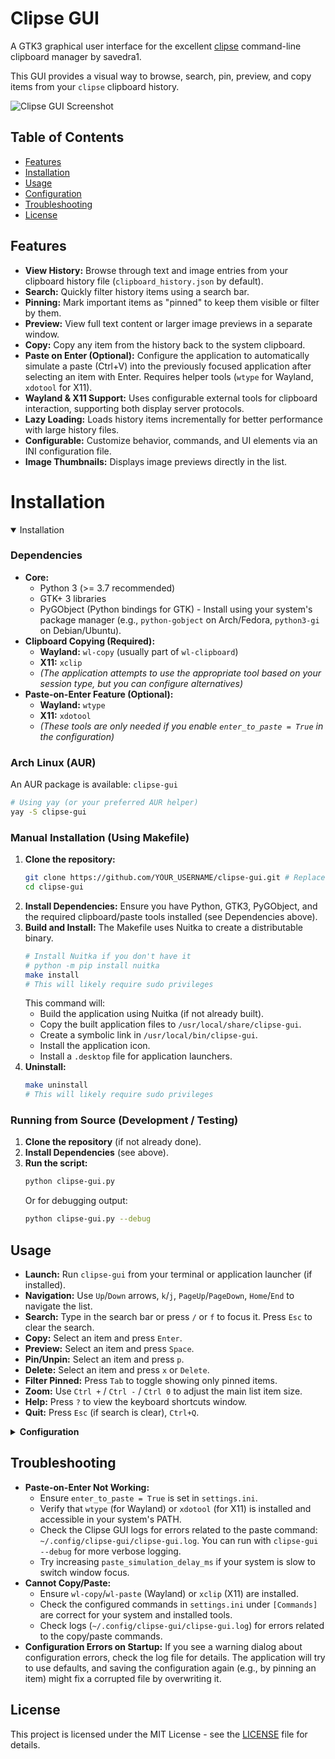 # Clipse GUI

A GTK3 graphical user interface for the excellent [clipse](https://github.com/savedra1/clipse) command-line clipboard manager by savedra1.

This GUI provides a visual way to browse, search, pin, preview, and copy items from your `clipse` clipboard history.

![Clipse GUI Screenshot](docs/screenshot.png)

## Table of Contents

- [Features](#features)
- [Installation](#installation)
- [Usage](#usage)
- [Configuration](#configuration)
- [Troubleshooting](#troubleshooting)
- [License](#license)

## Features

- **View History:** Browse through text and image entries from your clipboard history file (`clipboard_history.json` by default).
- **Search:** Quickly filter history items using a search bar.
- **Pinning:** Mark important items as "pinned" to keep them visible or filter by them.
- **Preview:** View full text content or larger image previews in a separate window.
- **Copy:** Copy any item from the history back to the system clipboard.
- **Paste on Enter (Optional):** Configure the application to automatically simulate a paste (Ctrl+V) into the previously focused application after selecting an item with Enter. Requires helper tools (`wtype` for Wayland, `xdotool` for X11).
- **Wayland & X11 Support:** Uses configurable external tools for clipboard interaction, supporting both display server protocols.
- **Lazy Loading:** Loads history items incrementally for better performance with large history files.
- **Configurable:** Customize behavior, commands, and UI elements via an INI configuration file.
- **Image Thumbnails:** Displays image previews directly in the list.

<h1 id="installation">Installation</h1>
<details open>
  <summary>Installation</summary>

### Dependencies

- **Core:**
  - Python 3 (>= 3.7 recommended)
  - GTK+ 3 libraries
  - PyGObject (Python bindings for GTK) - Install using your system's package manager (e.g., `python-gobject` on Arch/Fedora, `python3-gi` on Debian/Ubuntu).
- **Clipboard Copying (Required):**
  - **Wayland:** `wl-copy` (usually part of `wl-clipboard`)
  - **X11:** `xclip`
  - _(The application attempts to use the appropriate tool based on your session type, but you can configure alternatives)_
- **Paste-on-Enter Feature (Optional):**
  - **Wayland:** `wtype`
  - **X11:** `xdotool`
  - _(These tools are only needed if you enable `enter_to_paste = True` in the configuration)_

### Arch Linux (AUR)

An AUR package is available: `clipse-gui`

```bash
# Using yay (or your preferred AUR helper)
yay -S clipse-gui
```

### Manual Installation (Using Makefile)

1.  **Clone the repository:**
    ```bash
    git clone https://github.com/YOUR_USERNAME/clipse-gui.git # Replace with actual repo URL
    cd clipse-gui
    ```
2.  **Install Dependencies:** Ensure you have Python, GTK3, PyGObject, and the required clipboard/paste tools installed (see Dependencies above).
3.  **Build and Install:** The Makefile uses Nuitka to create a distributable binary.
    ```bash
    # Install Nuitka if you don't have it
    # python -m pip install nuitka
    make install
    # This will likely require sudo privileges
    ```
    This command will:
    - Build the application using Nuitka (if not already built).
    - Copy the built application files to `/usr/local/share/clipse-gui`.
    - Create a symbolic link in `/usr/local/bin/clipse-gui`.
    - Install the application icon.
    - Install a `.desktop` file for application launchers.
4.  **Uninstall:**
    ```bash
    make uninstall
    # This will likely require sudo privileges
    ```

### Running from Source (Development / Testing)

1.  **Clone the repository** (if not already done).
2.  **Install Dependencies** (see above).
3.  **Run the script:**
    ```bash
    python clipse-gui.py
    ```
    Or for debugging output:
    ```bash
    python clipse-gui.py --debug
    ```

</details>

## Usage

- **Launch:** Run `clipse-gui` from your terminal or application launcher (if installed).
- **Navigation:** Use `Up`/`Down` arrows, `k`/`j`, `PageUp`/`PageDown`, `Home`/`End` to navigate the list.
- **Search:** Type in the search bar or press `/` or `f` to focus it. Press `Esc` to clear the search.
- **Copy:** Select an item and press `Enter`.
- **Preview:** Select an item and press `Space`.
- **Pin/Unpin:** Select an item and press `p`.
- **Delete:** Select an item and press `x` or `Delete`.
- **Filter Pinned:** Press `Tab` to toggle showing only pinned items.
- **Zoom:** Use `Ctrl +` / `Ctrl -` / `Ctrl 0` to adjust the main list item size.
- **Help:** Press `?` to view the keyboard shortcuts window.
- **Quit:** Press `Esc` (if search is clear), `Ctrl+Q`.

<details>
<summary><b>Configuration</b></summary>

Clipse GUI uses a configuration file located at:

`~/.config/clipse-gui/settings.ini`

The application automatically creates this file with default settings if it doesn't exist. If new configuration options are added in future updates, they will be automatically added to your existing file while preserving your custom settings the next time you run the application.

You can edit this file manually. Changes require restarting the application to take effect.

### File Format

The configuration file uses the standard INI format, divided into sections (`[SectionName]`).

### Sections and Options

#### `[General]`

| Key                         | Type    | Default Value            | Description                                                                                                                                                      |
| :-------------------------- | :------ | :----------------------- | :--------------------------------------------------------------------------------------------------------------------------------------------------------------- |
| `clipse_dir`                | String  | `~/.config/clipse`       | Path to the directory containing the clipboard history file. `~` is expanded to your home directory.                                                             |
| `history_filename`          | String  | `clipboard_history.json` | Name of the JSON file containing the clipboard history within `clipse_dir`.                                                                                      |
| `enter_to_paste`            | Boolean | `False`                  | If `True`, pressing Enter will copy the item _and_ attempt to simulate a paste (e.g., Ctrl+V). Requires `wtype` (Wayland) or `xdotool` (X11).                    |
| `compact_mode`              | Boolean | `False`                  | _(Currently unused, placeholder for future UI variant)_                                                                                                          |
| `save_debounce_ms`          | Integer | `300`                    | Delay (in milliseconds) after pinning/deleting an item before the history file is saved to disk.                                                                 |
| `search_debounce_ms`        | Integer | `250`                    | Delay (in milliseconds) after typing in the search bar before the list is filtered.                                                                              |
| `paste_simulation_delay_ms` | Integer | `150`                    | Delay (in milliseconds) after hiding the Clipse GUI window before the paste simulation (if enabled) is triggered. Allows focus to return to the previous window. |

#### `[Commands]`

These define the external command-line tools used for interacting with the system clipboard and simulating paste actions.

| Key                            | Type   | Default Value                         | Description                                                                                        |
| :----------------------------- | :----- | :------------------------------------ | :------------------------------------------------------------------------------------------------- |
| `copy_tool_cmd`                | String | `wl-copy`                             | Command used to **copy** data **to** the clipboard on Wayland sessions.                            |
| `x11_copy_tool_cmd`            | String | `xclip -i -selection clipboard`       | Command used to **copy** data **to** the clipboard on X11 sessions.                                |
| `paste_simulation_cmd_wayland` | String | `wtype -M ctrl -P v -m ctrl`          | Command used to **simulate paste** (e.g., Ctrl+V) on Wayland sessions. Requires `wtype` installed. |
| `paste_simulation_cmd_x11`     | String | `xdotool key --clearmodifiers ctrl+v` | Command used to **simulate paste** (e.g., Ctrl+V) on X11 sessions. Requires `xdotool` installed.   |

#### `[UI]`

| Key                           | Type    | Default Value | Description                                                    |
| :---------------------------- | :------ | :------------ | :------------------------------------------------------------- |
| `default_window_width`        | Integer | `500`         | Initial width of the main application window in pixels.        |
| `default_window_height`       | Integer | `700`         | Initial height of the main application window in pixels.       |
| `default_preview_text_width`  | Integer | `700`         | Default width of the text preview window in pixels.            |
| `default_preview_text_height` | Integer | `550`         | Default height of the text preview window in pixels.           |
| `default_preview_img_width`   | Integer | `400`         | Default width of the image preview window _if loading fails_.  |
| `default_preview_img_height`  | Integer | `200`         | Default height of the image preview window _if loading fails_. |
| `default_help_width`          | Integer | `450`         | Default width of the help window in pixels.                    |
| `default_help_height`         | Integer | `550`         | Default height of the help window in pixels.                   |
| `list_item_image_width`       | Integer | `200`         | Maximum width for image thumbnails in the main list view.      |
| `list_item_image_height`      | Integer | `100`         | Maximum height for image thumbnails in the main list view.     |

#### `[Performance]`

| Key                     | Type    | Default Value | Description                                                                                                |
| :---------------------- | :------ | :------------ | :--------------------------------------------------------------------------------------------------------- |
| `initial_load_count`    | Integer | `30`          | Number of history items to load and display initially when the application starts or filtering changes.    |
| `load_batch_size`       | Integer | `20`          | Number of additional items to load each time you scroll near the bottom of the currently loaded list.      |
| `load_threshold_factor` | Float   | `0.95`        | Scroll position threshold (as a fraction of scrollable height, 0.0-1.0) to trigger loading the next batch. |
| `image_cache_max_size`  | Integer | `50`          | Maximum number of scaled image thumbnails to keep in memory.                                               |

</details>

## Troubleshooting

- **Paste-on-Enter Not Working:**
  - Ensure `enter_to_paste = True` is set in `settings.ini`.
  - Verify that `wtype` (for Wayland) or `xdotool` (for X11) is installed and accessible in your system's PATH.
  - Check the Clipse GUI logs for errors related to the paste command: `~/.config/clipse-gui/clipse-gui.log`. You can run with `clipse-gui --debug` for more verbose logging.
  - Try increasing `paste_simulation_delay_ms` if your system is slow to switch window focus.
- **Cannot Copy/Paste:**
  - Ensure `wl-copy`/`wl-paste` (Wayland) or `xclip` (X11) are installed.
  - Check the configured commands in `settings.ini` under `[Commands]` are correct for your system and installed tools.
  - Check logs (`~/.config/clipse-gui/clipse-gui.log`) for errors related to the copy/paste commands.
- **Configuration Errors on Startup:** If you see a warning dialog about configuration errors, check the log file for details. The application will try to use defaults, and saving the configuration again (e.g., by pinning an item) might fix a corrupted file by overwriting it.

## License

This project is licensed under the MIT License - see the [LICENSE](LICENSE) file for details.
